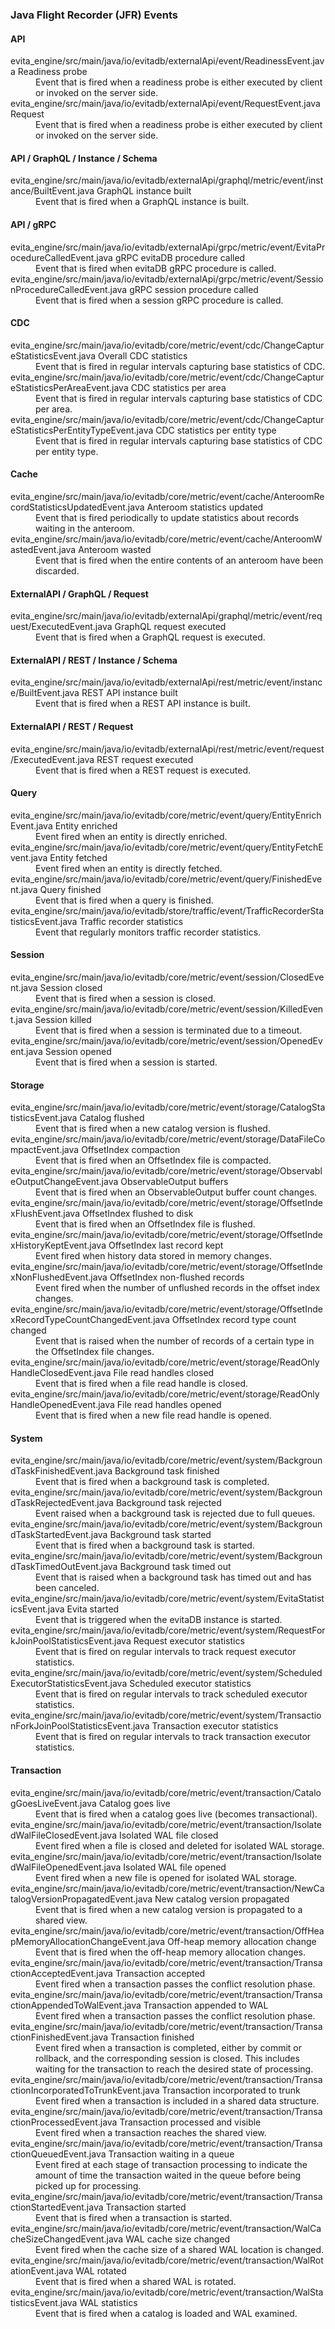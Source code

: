 ### Java Flight Recorder (JFR) Events

#### API

<dl>
  <dt><SourceClass>evita_engine/src/main/java/io/evitadb/externalApi/event/ReadinessEvent.java</SourceClass> Readiness probe</dt>
  <dd>Event that is fired when a readiness probe is either executed by client or invoked on the server side.</dd>
  <dt><SourceClass>evita_engine/src/main/java/io/evitadb/externalApi/event/RequestEvent.java</SourceClass> Request</dt>
  <dd>Event that is fired when a readiness probe is either executed by client or invoked on the server side.</dd>
</dl>

#### API / GraphQL / Instance / Schema

<dl>
  <dt><SourceClass>evita_engine/src/main/java/io/evitadb/externalApi/graphql/metric/event/instance/BuiltEvent.java</SourceClass> GraphQL instance built</dt>
  <dd>Event that is fired when a GraphQL instance is built.</dd>
</dl>

#### API / gRPC

<dl>
  <dt><SourceClass>evita_engine/src/main/java/io/evitadb/externalApi/grpc/metric/event/EvitaProcedureCalledEvent.java</SourceClass> gRPC evitaDB procedure called</dt>
  <dd>Event that is fired when evitaDB gRPC procedure is called.</dd>
  <dt><SourceClass>evita_engine/src/main/java/io/evitadb/externalApi/grpc/metric/event/SessionProcedureCalledEvent.java</SourceClass> gRPC session procedure called</dt>
  <dd>Event that is fired when a session gRPC procedure is called.</dd>
</dl>

#### CDC

<dl>
  <dt><SourceClass>evita_engine/src/main/java/io/evitadb/core/metric/event/cdc/ChangeCaptureStatisticsEvent.java</SourceClass> Overall CDC statistics</dt>
  <dd>Event that is fired in regular intervals capturing base statistics of CDC.</dd>
  <dt><SourceClass>evita_engine/src/main/java/io/evitadb/core/metric/event/cdc/ChangeCaptureStatisticsPerAreaEvent.java</SourceClass> CDC statistics per area</dt>
  <dd>Event that is fired in regular intervals capturing base statistics of CDC per area.</dd>
  <dt><SourceClass>evita_engine/src/main/java/io/evitadb/core/metric/event/cdc/ChangeCaptureStatisticsPerEntityTypeEvent.java</SourceClass> CDC statistics per entity type</dt>
  <dd>Event that is fired in regular intervals capturing base statistics of CDC per entity type.</dd>
</dl>

#### Cache

<dl>
  <dt><SourceClass>evita_engine/src/main/java/io/evitadb/core/metric/event/cache/AnteroomRecordStatisticsUpdatedEvent.java</SourceClass> Anteroom statistics updated</dt>
  <dd>Event that is fired periodically to update statistics about records waiting in the anteroom.</dd>
  <dt><SourceClass>evita_engine/src/main/java/io/evitadb/core/metric/event/cache/AnteroomWastedEvent.java</SourceClass> Anteroom wasted</dt>
  <dd>Event that is fired when the entire contents of an anteroom have been discarded.</dd>
</dl>

#### ExternalAPI / GraphQL / Request

<dl>
  <dt><SourceClass>evita_engine/src/main/java/io/evitadb/externalApi/graphql/metric/event/request/ExecutedEvent.java</SourceClass> GraphQL request executed</dt>
  <dd>Event that is fired when a GraphQL request is executed.</dd>
</dl>

#### ExternalAPI / REST / Instance / Schema

<dl>
  <dt><SourceClass>evita_engine/src/main/java/io/evitadb/externalApi/rest/metric/event/instance/BuiltEvent.java</SourceClass> REST API instance built</dt>
  <dd>Event that is fired when a REST API instance is built.</dd>
</dl>

#### ExternalAPI / REST / Request

<dl>
  <dt><SourceClass>evita_engine/src/main/java/io/evitadb/externalApi/rest/metric/event/request/ExecutedEvent.java</SourceClass> REST request executed</dt>
  <dd>Event that is fired when a REST request is executed.</dd>
</dl>

#### Query

<dl>
  <dt><SourceClass>evita_engine/src/main/java/io/evitadb/core/metric/event/query/EntityEnrichEvent.java</SourceClass> Entity enriched</dt>
  <dd>Event fired when an entity is directly enriched.</dd>
  <dt><SourceClass>evita_engine/src/main/java/io/evitadb/core/metric/event/query/EntityFetchEvent.java</SourceClass> Entity fetched</dt>
  <dd>Event fired when an entity is directly fetched.</dd>
  <dt><SourceClass>evita_engine/src/main/java/io/evitadb/core/metric/event/query/FinishedEvent.java</SourceClass> Query finished</dt>
  <dd>Event that is fired when a query is finished.</dd>
  <dt><SourceClass>evita_engine/src/main/java/io/evitadb/store/traffic/event/TrafficRecorderStatisticsEvent.java</SourceClass> Traffic recorder statistics</dt>
  <dd>Event that regularly monitors traffic recorder statistics.</dd>
</dl>

#### Session

<dl>
  <dt><SourceClass>evita_engine/src/main/java/io/evitadb/core/metric/event/session/ClosedEvent.java</SourceClass> Session closed</dt>
  <dd>Event that is fired when a session is closed.</dd>
  <dt><SourceClass>evita_engine/src/main/java/io/evitadb/core/metric/event/session/KilledEvent.java</SourceClass> Session killed</dt>
  <dd>Event that is fired when a session is terminated due to a timeout.</dd>
  <dt><SourceClass>evita_engine/src/main/java/io/evitadb/core/metric/event/session/OpenedEvent.java</SourceClass> Session opened</dt>
  <dd>Event that is fired when a session is started.</dd>
</dl>

#### Storage

<dl>
  <dt><SourceClass>evita_engine/src/main/java/io/evitadb/core/metric/event/storage/CatalogStatisticsEvent.java</SourceClass> Catalog flushed</dt>
  <dd>Event that is fired when a new catalog version is flushed.</dd>
  <dt><SourceClass>evita_engine/src/main/java/io/evitadb/core/metric/event/storage/DataFileCompactEvent.java</SourceClass> OffsetIndex compaction</dt>
  <dd>Event that is fired when an OffsetIndex file is compacted.</dd>
  <dt><SourceClass>evita_engine/src/main/java/io/evitadb/core/metric/event/storage/ObservableOutputChangeEvent.java</SourceClass> ObservableOutput buffers</dt>
  <dd>Event that is fired when an ObservableOutput buffer count changes.</dd>
  <dt><SourceClass>evita_engine/src/main/java/io/evitadb/core/metric/event/storage/OffsetIndexFlushEvent.java</SourceClass> OffsetIndex flushed to disk</dt>
  <dd>Event that is fired when an OffsetIndex file is flushed.</dd>
  <dt><SourceClass>evita_engine/src/main/java/io/evitadb/core/metric/event/storage/OffsetIndexHistoryKeptEvent.java</SourceClass> OffsetIndex last record kept</dt>
  <dd>Event fired when history data stored in memory changes.</dd>
  <dt><SourceClass>evita_engine/src/main/java/io/evitadb/core/metric/event/storage/OffsetIndexNonFlushedEvent.java</SourceClass> OffsetIndex non-flushed records</dt>
  <dd>Event fired when the number of unflushed records in the offset index changes.</dd>
  <dt><SourceClass>evita_engine/src/main/java/io/evitadb/core/metric/event/storage/OffsetIndexRecordTypeCountChangedEvent.java</SourceClass> OffsetIndex record type count changed</dt>
  <dd>Event that is raised when the number of records of a certain type in the OffsetIndex file changes.</dd>
  <dt><SourceClass>evita_engine/src/main/java/io/evitadb/core/metric/event/storage/ReadOnlyHandleClosedEvent.java</SourceClass> File read handles closed</dt>
  <dd>Event that is fired when a file read handle is closed.</dd>
  <dt><SourceClass>evita_engine/src/main/java/io/evitadb/core/metric/event/storage/ReadOnlyHandleOpenedEvent.java</SourceClass> File read handles opened</dt>
  <dd>Event that is fired when a new file read handle is opened.</dd>
</dl>

#### System

<dl>
  <dt><SourceClass>evita_engine/src/main/java/io/evitadb/core/metric/event/system/BackgroundTaskFinishedEvent.java</SourceClass> Background task finished</dt>
  <dd>Event that is fired when a background task is completed.</dd>
  <dt><SourceClass>evita_engine/src/main/java/io/evitadb/core/metric/event/system/BackgroundTaskRejectedEvent.java</SourceClass> Background task rejected</dt>
  <dd>Event raised when a background task is rejected due to full queues.</dd>
  <dt><SourceClass>evita_engine/src/main/java/io/evitadb/core/metric/event/system/BackgroundTaskStartedEvent.java</SourceClass> Background task started</dt>
  <dd>Event that is fired when a background task is started.</dd>
  <dt><SourceClass>evita_engine/src/main/java/io/evitadb/core/metric/event/system/BackgroundTaskTimedOutEvent.java</SourceClass> Background task timed out</dt>
  <dd>Event that is raised when a background task has timed out and has been canceled.</dd>
  <dt><SourceClass>evita_engine/src/main/java/io/evitadb/core/metric/event/system/EvitaStatisticsEvent.java</SourceClass> Evita started</dt>
  <dd>Event that is triggered when the evitaDB instance is started.</dd>
  <dt><SourceClass>evita_engine/src/main/java/io/evitadb/core/metric/event/system/RequestForkJoinPoolStatisticsEvent.java</SourceClass> Request executor statistics</dt>
  <dd>Event that is fired on regular intervals to track request executor statistics.</dd>
  <dt><SourceClass>evita_engine/src/main/java/io/evitadb/core/metric/event/system/ScheduledExecutorStatisticsEvent.java</SourceClass> Scheduled executor statistics</dt>
  <dd>Event that is fired on regular intervals to track scheduled executor statistics.</dd>
  <dt><SourceClass>evita_engine/src/main/java/io/evitadb/core/metric/event/system/TransactionForkJoinPoolStatisticsEvent.java</SourceClass> Transaction executor statistics</dt>
  <dd>Event that is fired on regular intervals to track transaction executor statistics.</dd>
</dl>

#### Transaction

<dl>
  <dt><SourceClass>evita_engine/src/main/java/io/evitadb/core/metric/event/transaction/CatalogGoesLiveEvent.java</SourceClass> Catalog goes live</dt>
  <dd>Event that is fired when a catalog goes live (becomes transactional).</dd>
  <dt><SourceClass>evita_engine/src/main/java/io/evitadb/core/metric/event/transaction/IsolatedWalFileClosedEvent.java</SourceClass> Isolated WAL file closed</dt>
  <dd>Event fired when a file is closed and deleted for isolated WAL storage.</dd>
  <dt><SourceClass>evita_engine/src/main/java/io/evitadb/core/metric/event/transaction/IsolatedWalFileOpenedEvent.java</SourceClass> Isolated WAL file opened</dt>
  <dd>Event fired when a new file is opened for isolated WAL storage.</dd>
  <dt><SourceClass>evita_engine/src/main/java/io/evitadb/core/metric/event/transaction/NewCatalogVersionPropagatedEvent.java</SourceClass> New catalog version propagated</dt>
  <dd>Event that is fired when a new catalog version is propagated to a shared view.</dd>
  <dt><SourceClass>evita_engine/src/main/java/io/evitadb/core/metric/event/transaction/OffHeapMemoryAllocationChangeEvent.java</SourceClass> Off-heap memory allocation change</dt>
  <dd>Event that is fired when the off-heap memory allocation changes.</dd>
  <dt><SourceClass>evita_engine/src/main/java/io/evitadb/core/metric/event/transaction/TransactionAcceptedEvent.java</SourceClass> Transaction accepted</dt>
  <dd>Event fired when a transaction passes the conflict resolution phase.</dd>
  <dt><SourceClass>evita_engine/src/main/java/io/evitadb/core/metric/event/transaction/TransactionAppendedToWalEvent.java</SourceClass> Transaction appended to WAL</dt>
  <dd>Event fired when a transaction passes the conflict resolution phase.</dd>
  <dt><SourceClass>evita_engine/src/main/java/io/evitadb/core/metric/event/transaction/TransactionFinishedEvent.java</SourceClass> Transaction finished</dt>
  <dd>Event fired when a transaction is completed, either by commit or rollback, and the corresponding session is closed. This includes waiting for the transaction to reach the desired state of processing.</dd>
  <dt><SourceClass>evita_engine/src/main/java/io/evitadb/core/metric/event/transaction/TransactionIncorporatedToTrunkEvent.java</SourceClass> Transaction incorporated to trunk</dt>
  <dd>Event fired when a transaction is included in a shared data structure.</dd>
  <dt><SourceClass>evita_engine/src/main/java/io/evitadb/core/metric/event/transaction/TransactionProcessedEvent.java</SourceClass> Transaction processed and visible</dt>
  <dd>Event fired when a transaction reaches the shared view.</dd>
  <dt><SourceClass>evita_engine/src/main/java/io/evitadb/core/metric/event/transaction/TransactionQueuedEvent.java</SourceClass> Transaction waiting in a queue</dt>
  <dd>Event fired at each stage of transaction processing to indicate the amount of time the transaction waited in the queue before being picked up for processing.</dd>
  <dt><SourceClass>evita_engine/src/main/java/io/evitadb/core/metric/event/transaction/TransactionStartedEvent.java</SourceClass> Transaction started</dt>
  <dd>Event that is fired when a transaction is started.</dd>
  <dt><SourceClass>evita_engine/src/main/java/io/evitadb/core/metric/event/transaction/WalCacheSizeChangedEvent.java</SourceClass> WAL cache size changed</dt>
  <dd>Event fired when the cache size of a shared WAL location is changed.</dd>
  <dt><SourceClass>evita_engine/src/main/java/io/evitadb/core/metric/event/transaction/WalRotationEvent.java</SourceClass> WAL rotated</dt>
  <dd>Event that is fired when a shared WAL is rotated.</dd>
  <dt><SourceClass>evita_engine/src/main/java/io/evitadb/core/metric/event/transaction/WalStatisticsEvent.java</SourceClass> WAL statistics</dt>
  <dd>Event that is fired when a catalog is loaded and WAL examined.</dd>
</dl>

